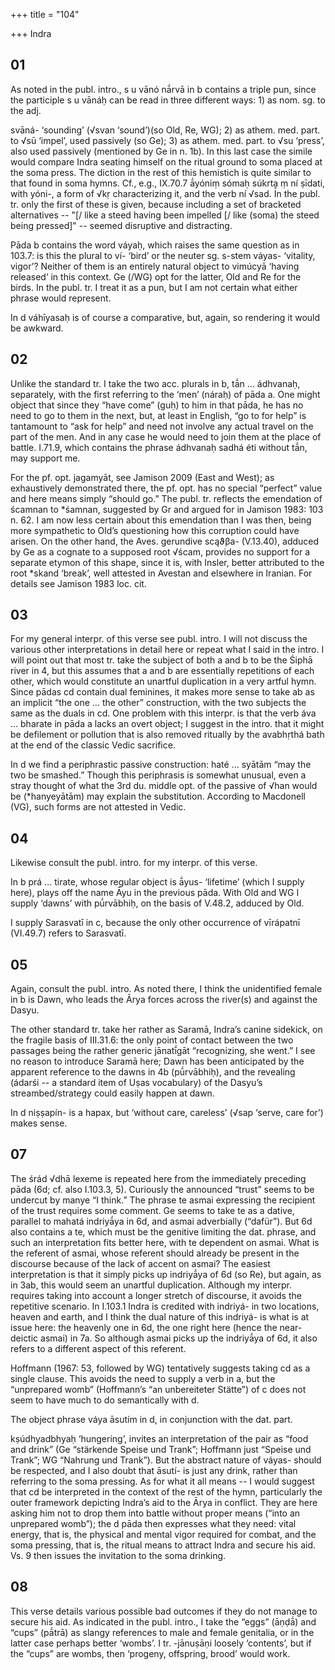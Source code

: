 +++
title = "104"

+++
Indra


## 01
As noted in the publ. intro., s u vānó nā́rvā in b contains a triple pun, since the participle s u vānáḥ can be read in three different ways: 1) as nom. sg. to the adj.

svāná- ‘sounding’ (√svan ‘sound’)(so Old, Re, WG); 2) as athem. med. part. to √sū ‘impel’, used passively (so Ge); 3) as athem. med. part. to √su ‘press’, also used passively (mentioned by Ge in n. 1b). In this last case the simile would compare Indra seating himself on the ritual ground to soma placed at the soma press. The diction in the rest of this hemistich is quite similar to that found in soma hymns. Cf., e.g., IX.70.7 ā́yóniṃ sómaḥ súkrtḁ ṃ ní ṣīdati, with yóni-, a form of √kṛ characterizing it, and the verb ní √sad. In the publ. tr. only the first of these is given, because including a set of bracketed alternatives -- "[/ like a steed having been impelled [/ like (soma) the steed being pressed]" -- seemed disruptive and distracting.

Pāda b contains the word váyaḥ, which raises the same question as in 103.7: is this the plural to ví- ‘bird’ or the neuter sg. s-stem váyas- ‘vitality, vigor’? Neither of them is an entirely natural object to vimúcyā ‘having released’ in this context. Ge (/WG) opt for the latter, Old and Re for the birds. In the publ. tr. I treat it as a pun, but I am not certain what either phrase would represent.

In d váhīyasaḥ is of course a comparative, but, again, so rendering it would be awkward.


## 02
Unlike the standard tr. I take the two acc. plurals in b, tā́n … ádhvanaḥ, separately, with the first referring to the ‘men’ (náraḥ) of pāda a. One might object that since they “have come” (guḥ) to him in that pāda, he has no need to go to them in the next, but, at least in English, “go to for help” is tantamount to “ask for help” and need not involve any actual travel on the part of the men. And in any case he would need to join them at the place of battle. I.71.9, which contains the phrase ádhvanaḥ sadhá éti without tā́n, may support me.

For the pf. opt. jagamyāt, see Jamison 2009 (East and West); as exhaustively demonstrated there, the pf. opt. has no special “perfect” value and here means simply “should go.” The publ. tr. reflects the emendation of ścamnan to *śamnan, suggested by Gr and argued for in Jamison 1983: 103 n. 62. I am now less certain about this emendation than I was then, being more sympathetic to Old’s questioning how this corruption could have arisen. On the other hand, the Aves. gerundive scąϑβa- (V.13.40), adduced by Ge as a cognate to a supposed root √ścam, provides no support for a separate etymon of this shape, since it is, with Insler, better attributed to the root *skand ‘break’, well attested in Avestan and elsewhere in Iranian. For details see Jamison 1983 loc. cit.


## 03
For my general interpr. of this verse see publ. intro. I will not discuss the various other interpretations in detail here or repeat what I said in the intro. I will point out that most tr. take the subject of both a and b to be the Śiphā river in 4, but this assumes that a and b are essentially repetitions of each other, which would constitute an unartful duplication in a very artful hymn. Since pādas cd contain dual feminines, it makes more sense to take ab as an implicit “the one … the other” construction, with the two subjects the same as the duals in cd. One problem with this interpr. is that the verb áva … bharate in pāda a lacks an overt object; I suggest in the intro. that it might be defilement or pollution that is also removed ritually by the avabhṛthá bath at the end of the classic Vedic sacrifice.

In d we find a periphrastic passive construction: haté … syātām “may the two be smashed.” Though this periphrasis is somewhat unusual, even a stray thought of what the 3rd du. middle opt. of the passive of √han would be (*hanyeyātām) may explain the substitution. According to Macdonell (VG), such forms are not attested in Vedic.


## 04
Likewise consult the publ. intro. for my interpr. of this verse.

In b prá … tirate, whose regular object is ā́yus- ‘lifetime’ (which I supply here), plays off the name Āyu in the previous pāda. With Old and WG I supply ‘dawns’ with pū́rvābhiḥ, on the basis of V.48.2, adduced by Old.

I supply Sarasvatī in c, because the only other occurrence of vīrápatnī (VI.49.7) refers to Sarasvatī.


## 05
Again, consult the publ. intro. As noted there, I think the unidentified female in b is Dawn, who leads the Ārya forces across the river(s) and against the Dasyu.

The other standard tr. take her rather as Saramā, Indra’s canine sidekick, on the fragile basis of III.31.6: the only point of contact between the two passages being the rather generic jānatī́gāt “recognizing, she went.” I see no reason to introduce Saramā here; Dawn has been anticipated by the apparent reference to the dawns in 4b (pū́rvābhiḥ), and the revealing (ádarśi -- a standard item of Uṣas vocabulary) of the Dasyu’s streambed/strategy could easily happen at dawn.

In d niṣṣapín- is a hapax, but ‘without care, careless’ (√sap ‘serve, care for’) makes sense.


## 07
The śrád √dhā lexeme is repeated here from the immediately preceding pāda (6d; cf. also I.103.3, 5). Curiously the announced “trust” seems to be undercut by manye “I think.” The phrase te asmai expressing the recipient of the trust requires some comment. Ge seems to take te as a dative, parallel to mahatá indriyā́ya in 6d, and asmai adverbially (“dafür”). But 6d also contains a te, which must be the genitive limiting the dat. phrase, and such an interpretation fits better here, with te dependent on asmai. What is the referent of asmai, whose referent should already be present in the discourse because of the lack of accent on asmai? The easiest interpretation is that it simply picks up indriyā́ya of 6d (so Re), but again, as in 3ab, this would seem an unartful duplication. Although my interpr. requires taking into account a longer stretch of discourse, it avoids the repetitive scenario. In I.103.1 Indra is credited with indriyá- in two locations, heaven and earth, and I think the dual nature of this indriyá- is what is at issue here: the heavenly one in 6d, the one right here (hence the near-deictic asmai) in 7a. So although asmai picks up the indriyā́ya of 6d, it also refers to a different aspect of this referent.

Hoffmann (1967: 53, followed by WG) tentatively suggests taking cd as a single clause. This avoids the need to supply a verb in a, but the “unprepared womb” (Hoffmann’s “an unbereiteter Stätte”) of c does not seem to have much to do semantically with d.

The object phrase váya āsutím in d, in conjunction with the dat. part.

kṣúdhyadbhyaḥ ‘hungering’, invites an interpretation of the pair as “food and drink” (Ge “stärkende Speise und Trank”; Hoffmann just “Speise und Trank”; WG “Nahrung und Trank”). But the abstract nature of váyas- should be respected, and I also doubt that āsutí- is just any drink, rather than referring to the soma pressing. As for what it all means -- I would suggest that cd be interpreted in the context of the rest of the hymn, particularly the outer framework depicting Indra’s aid to the Ārya in conflict. They are here asking him not to drop them into battle without proper means (“into an unprepared womb”); the d pāda then expresses what they need: vital energy, that is, the physical and mental vigor required for combat, and the soma pressing, that is, the ritual means to attract Indra and secure his aid. Vs. 9 then issues the invitation to the soma drinking.


## 08
This verse details various possible bad outcomes if they do not manage to secure his aid. As indicated in the publ. intro., I take the “eggs” (āṇḍā́) and “cups” (pā́trā) as slangy references to male and female genitalia, or in the latter case perhaps better ‘wombs’. I tr. -jānuṣāṇi loosely ‘contents’, but if the “cups” are wombs, then ‘progeny, offspring, brood’ would work.


